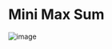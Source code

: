 # Mini Max Sum

![image](https://github.com/Nathan-P2/mini_max_sum/assets/68254838/cdb2e15a-b208-46bc-b06b-48c4d96b7011)
